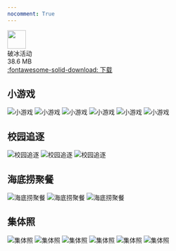 ```yaml
---
nocomment: True
---
```


<div class="card file-block" markdown="1">
<div class="file-icon"><img src="../../images/zip.svg" style="height: 3em;"></div>
<div class="file-body">
<div class="file-title">破冰活动</div>
<div class="file-meta">38.6 MB</div>
</div>
<a class="down-button" target="_blank" href="icebreak.zip" markdown="1">:fontawesome-solid-download: 下载</a>
</div>

## 小游戏
![小游戏](images/games1.jpg)
![小游戏](images/games2.jpg)
![小游戏](images/games3.jpg)
![小游戏](images/games4.jpg)
![小游戏](images/games5.jpg)
![小游戏](images/games6.jpg)

## 校园追逐
![校园追逐](images/chase1.jpg)
![校园追逐](images/chase2.jpg)
![校园追逐](images/chase3.jpg)

## 海底捞聚餐
![海底捞聚餐](images/dinner1.jpg)
![海底捞聚餐](images/dinner2.jpg)
![海底捞聚餐](images/dinner3.jpg)

## 集体照
![集体照](images/groupPhoto1.jpg)
![集体照](images/groupPhoto2.jpg)
![集体照](images/groupPhoto3.jpg)
![集体照](images/groupPhoto4.jpg)
![集体照](images/groupPhoto5.jpg)
![集体照](images/groupPhoto6.jpg)
